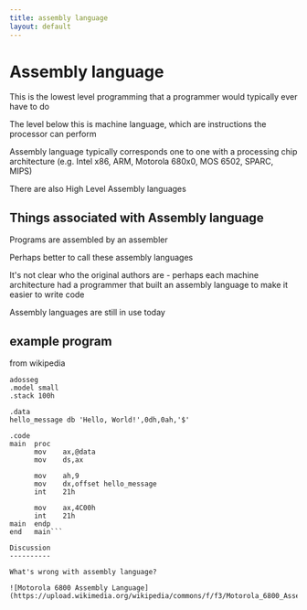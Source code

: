 ```yaml
---
title: assembly language
layout: default
---
```


Assembly language
=================

This is the lowest level programming that a programmer would typically
ever have to do

The level below this is machine language, which are instructions the
processor can perform

Assembly language typically corresponds one to one with a processing
chip architecture (e.g. Intel x86, ARM, Motorola 680x0, MOS 6502,
SPARC, MIPS)

There are also High Level Assembly languages


Things associated with Assembly language
----------------------------------------

Programs are assembled by an assembler

Perhaps better to call these assembly languages

It's not clear who the original authors are - perhaps each machine
architecture had a programmer that built an assembly language to make
it easier to write code

Assembly languages are still in use today

example program
---------------

from wikipedia

```
adosseg
.model small
.stack 100h

.data
hello_message db 'Hello, World!',0dh,0ah,'$'

.code
main  proc
      mov    ax,@data
      mov    ds,ax

      mov    ah,9
      mov    dx,offset hello_message
      int    21h

      mov    ax,4C00h
      int    21h
main  endp
end   main```

Discussion
----------

What's wrong with assembly language?

![Motorola 6800 Assembly Language](https://upload.wikimedia.org/wikipedia/commons/f/f3/Motorola_6800_Assembly_Language.png)
